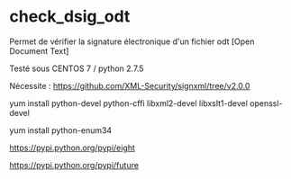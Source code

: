 # check_dsig_odt

Permet de vérifier la signature électronique d'un fichier odt [Open Document Text]

Testé sous CENTOS 7 / python 2.7.5

Nécessite :
https://github.com/XML-Security/signxml/tree/v2.0.0

yum install python-devel python-cffi libxml2-devel libxslt1-devel openssl-devel

yum install python-enum34

https://pypi.python.org/pypi/eight

https://pypi.python.org/pypi/future
